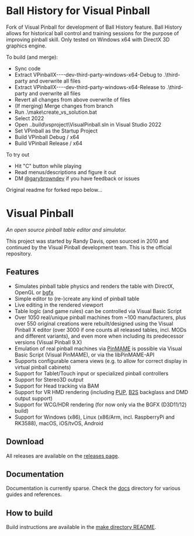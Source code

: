 # Ball History for Visual Pinball
Fork of Visual Pinball for development of Ball History feature.
Ball History allows for historical ball control and training sessions for the purpose of improving pinball skill.
Only tested on Windows x64 with DirectX 3D graphics engine.

To build (and merge):
- Sync code
- Extract VPinballX-<VERSION>-<BUILD>-<HASH>-dev-third-party-windows-x64-Debug to .\third-party and overwrite all files
- Extract VPinballX-<VERSION>-<BUILD>-<HASH>-dev-third-party-windows-x64-Release to .\third-party and overwrite all files
- Revert all changes from above overwrite of files
- (If merging) Merge changes from branch
- Run .\make\create_vs_solution.bat
- Select 2022
- Open .\.build\vsproject\VisualPinball.sln in Visual Studio 2022
- Set VPinball as the Startup Project
- Build VPinball Debug / x64
- Build VPinball Release / x64

To try out
- Hit "C" button while playing
- Read menus/descriptions and figure it out
- DM  [@garybrowndev](https://www.github.com/garybrowndev) if you have feedback or issues

Original readme for forked repo below...

# Visual Pinball

*An open source pinball table editor and simulator.*

This project was started by Randy Davis, open sourced in 2010 and continued by the Visual Pinball development team. This is the official repository.

## Features

- Simulates pinball table physics and renders the table with DirectX, OpenGL or [bgfx](https://bkaradzic.github.io/bgfx/overview.html)
- Simple editor to (re-)create any kind of pinball table
- Live editing in the rendered viewport
- Table logic (and game rules) can be controlled via Visual Basic Script
- Over 1050 real/unique pinball machines from ~100 manufacturers, plus over 550 original creations were rebuilt/designed using the Visual Pinball X editor (over 3000 if one counts all released tables, incl. MODs and different variants), and even more when including its predecessor versions (Visual Pinball 9.X)
- Emulation of real pinball machines via [PinMAME](https://github.com/vpinball/pinmame) is possible via Visual Basic Script (Visual PinMAME), or via the libPinMAME-API
- Supports configurable camera views (e.g. to allow for correct display in virtual pinball cabinets)
- Support for Tablet/Touch input or specialized pinball controllers
- Support for Stereo3D output
- Support for Head tracking via BAM
- Support for VR HMD rendering (including [PUP](https://www.nailbuster.com/wikipinup), [B2S](https://github.com/vpinball/b2s-backglass) backglass and DMD output support)
- Support for WCG/HDR rendering (for now only via the BGFX (D3D11/12) build)
- Support for Windows (x86), Linux (x86/Arm, incl. RaspberryPi and RK3588), macOS, iOS/tvOS, Android

## Download

All releases are available on the [releases page](https://github.com/vpinball/vpinball/releases).

## Documentation

Documentation is currently sparse. Check the [docs](docs) directory for various guides and references.

## How to build

Build instructions are available in the [make directory README](make/README.md).

